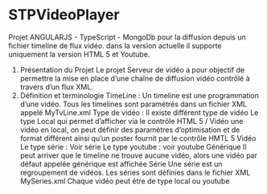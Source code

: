 # STPVideoPlayer
Projet ANGULARJS - TypeScript - MongoDb pour la diffusion depuis un fichier timeline de flux vidéo. dans la version actuelle il supporte uniquement la version HTML 5 et Youtube.
1.	Présentation du Projet
Le projet Serveur de vidéo a pour objectif de permettre la mise en place d’une chaîne de diffusion vidéo contrôlé à travers d’un flux XML.
2.	Définition et terminologie
TimeLine : Un timeline est une programmation d’une vidéo. Tous les timelines sont paramétrés dans un fichier XML appelé MyTvLine.xml
Type de vidéo : Il existe différent type de vidéo
Le type Local qui permet d’afficher via le contrôle HTML 5 / Vidéo une vidéo en local, on peut définir des paramètres d’optimisation et de format différent ainsi qu’un poster fournit par le contrôle HMTL 5 Vidéo
Le type série : Voir série
Le type youtube : voir youtube
Générique
Il peut arriver que le timeline ne trouve aucune vidéo, alors une vidéo par défaut appelée générique est affichée
Série
Une série est un regroupement de vidéos. Les séries sont définies dans le fichier XML MySeries.xml
Chaque vidéo peut être de type local ou youtube
